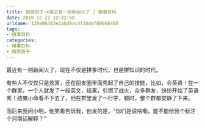 ```yaml
---
title: 搞笑段子->最近有一则新闻火了 | 糗事百科
date: 2019-12-22 12:32:58
urlname: 138e86483e2abd0ac4f26def60066480
tags: 
- 糗事百科
categories:
- 糗事百科
- 搞笑段子
---
```

最近有一则新闻火了，现在不仅是拼爹时代，也是拼知识的时代。

有些人不仅仅只是炫富，还在朋友圈里面秀起了自己的技能，比如，会英语！在一个群里，一个人就发了一段英文，结果，引燃了战火，众多群友，纷纷开始了英语秀！结果小命看不下去了，他在群里发了一行字，顿时，整个群都安静了下来。

而后来我问小明，他笑着告诉我，他发的是，“你们是说啥嘞，能不能给我个标注个河南话解释？”



